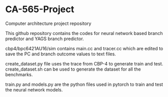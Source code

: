 # CA-565-Project
Computer architecture project repository

This github repository contains the codes for neural network based branch predictor and YAGS branch predictor. 

cbp4/bpc6421AU16/sim contains main.cc and tracer.cc which are edited to save the PC and branch outcome values to text files. 

create_dataset.py file uses the trace from CBP-4 to generate train and test. create_dataset.sh can be used to generate the dataset for all the benchmarks. 

train.py and models.py are the python files used in pytorch to train and test the neural network models. 




